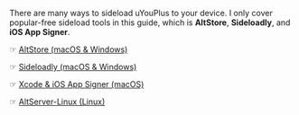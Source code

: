 There are many ways to sideload uYouPlus to your device. I only cover popular-free sideload tools in this guide, which is **AltStore**, **Sideloadly**, and **iOS App Signer**.

☞ [AltStore (macOS & Windows)](https://github.com/qnblackcat/uYouPlus/wiki/AltStore-(macOS-&-Windows))

☞ [Sideloadly (macOS & Windows)](https://github.com/qnblackcat/uYouPlus/wiki/Sideloadly-(macOS-&-Windows))

☞ [Xcode & iOS App Signer (macOS)](https://github.com/qnblackcat/uYouPlus/wiki/Xcode-&-iOS-App-Signer-(macOS))

☞ [AltServer-Linux (Linux)](https://github.com/qnblackcat/uYouPlus/wiki/AltServer-Linux-(Linux))

